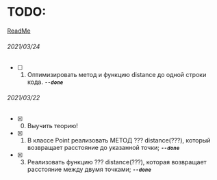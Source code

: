 ﻿# TODO: #
[ReadMe](ReadMe.md)

###### 2021/03/24 ######
- [ ] 1. Оптимизировать метод и функцию distance до одной строки кода. ***`--done`***

###### 2021/03/22 ######
- [x] 0. Выучить теорию!
- [x] 1. В классе Point реализовать МЕТОД ??? distance(???), который возвращает расстояние до указанной точки; ***`--done`***
- [x] 3. Реализовать функцию ??? distance(???), которая возвращает расстояние между двумя точками; ***`--done`***